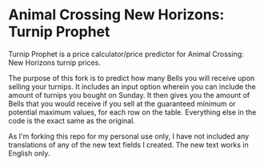 # Animal Crossing New Horizons: Turnip Prophet

Turnip Prophet is a price calculator/price predictor for Animal Crossing: New Horizons turnip prices.

The purpose of this fork is to predict how many Bells you will receive upon selling your turnips. It includes an input option wherein you can include the amount of turnips you bought on Sunday. It then gives you the amount of Bells that you would receive if you sell at the guaranteed minimum or potential maximum values, for each row on the table. Everything else in the code is the exact same as the original.

As I'm forking this repo for my personal use only, I have not included any translations of any of the new text fields I created. The new text works in English only.
